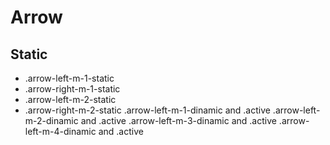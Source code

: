 # Arrow

## Static

- .arrow-left-m-1-static
- .arrow-right-m-1-static
- .arrow-left-m-2-static
- .arrow-right-m-2-static
.arrow-left-m-1-dinamic and .active
.arrow-left-m-2-dinamic and .active
.arrow-left-m-3-dinamic and .active
.arrow-left-m-4-dinamic and .active
